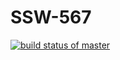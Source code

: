 # SSW-567

[![build status of master](https://travis-ci.com/troyler/SSW-567.svg?branch=master)](https://travis-ci.com/troyler/SSW-567)

